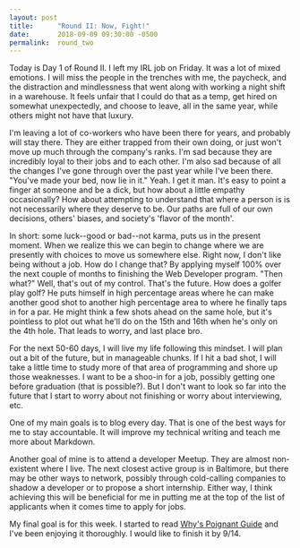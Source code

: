 ```yaml
---
layout: post
title:      "Round II: Now, Fight!"
date:       2018-09-09 09:30:00 -0500
permalink:  round_two
---
```


Today is Day 1 of Round II. I left my IRL job on Friday. It was a lot of mixed emotions. I will miss the people in the trenches with me, the paycheck, and the distraction and mindlessness that went along with working a night shift in a warehouse. It feels unfair that I could do that as a temp, get hired on somewhat unexpectedly, and choose to leave, all in the same year, while others might not have that luxury.

I'm leaving a lot of co-workers who have been there for years, and probably will stay there. They are either trapped from their own doing, or just won't move up much through the company's ranks. I'm sad because they are incredibly loyal to their jobs and to each other. I'm also sad because of all the changes I've gone through over the past year while I've been there. "You've made your bed, now lie in it." Yeah. I get it man. It's easy to point a finger at someone and be a dick, but how about a little empathy occasionally? How about attempting to understand that where a person is is not necessarily where they deserve to be. Our paths are full of our own decisions, others' biases, and society's 'flavor of the month'.

In short: some luck--good or bad--not karma, puts us in the present moment. When we realize this we can begin to change where we are presently with choices to move us somewhere else. Right now, I don't like being without a job. How do I change that? By applying myself 100% over the next couple of months to finishing the Web Developer program. "Then what?" Well, that's out of my control. That's the future. How does a golfer play golf? He puts himself in high percentage areas where he can make another good shot to another high percentage area to where he finally taps in for a par. He might think a few shots ahead on the same hole, but it's pointless to plot out what he'll do on the 15th and 16th when he's only on the 4th hole. That leads to worry, and last place bro.

For the next 50-60 days, I will live my life following this mindset. I will plan out a bit of the future, but in manageable chunks. If I hit a bad shot, I will take a little time to study more of that area of programming and shore up those weaknesses. I want to be a shoo-in for a job, possibly getting one before graduation (that is possible?). But I don't want to look so far into the future that I start to worry about not finishing or worry about interviewing, etc.

One of my main goals is to blog every day. That is one of the best ways for me to stay accountable. It will improve my technical writing and teach me more about Markdown.

Another goal of mine is to attend a developer Meetup. They are almost non-existent where I live. The next closest active group is in Baltimore, but there may be other ways to network, possibly through cold-calling companies to shadow a developer or to propose a short internship. Either way, I think achieving this will be beneficial for me in putting me at the top of the list of applicants when it comes time to apply for jobs.

My final goal is for this week. I started to read [Why's Poignant Guide](http://poignant.guide/) and I've been enjoying it thoroughly. I would like to finish it by 9/14.
